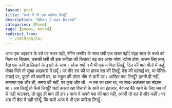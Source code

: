 ```yaml
---
layout: post
title: "चलो मैं भी एक कविता लिखूँ"
description: "When I was bored"
categories: [Poem]
tags: [poems, bored]
redirect_from:
  - /2019/08/24/
---
```


आज एक अख़बार के पन्ने पर नज़र पड़ी,
रंगीन तस्वीर के साथ छपी एक खबर पढ़ी|
पंद्रह साल के बच्चे को मिला था खिताब,
उसकी छपी थी इक कविता की किताब|
पढ़ कर आया जोश, खोया होश,
कलम लिए हाथ,
बैठा एक कविता लिखने के इरादे के साथ।
सोचा क्यों न मैं भी एक कविता लिखूँ,
दिल की बात गीतों में कहुँ,
मौका मिले तो सुबह अखबारों में छपूँ।
पर वीर रस की या हास्य रस की लिखूँ,
देश की महंगाई पर, या पेरिस-संघाई पर,
फूलों की क्यारी पर, या राहुल की छोटा भीम से यारी पर।
आखिर क्या लिखूँ?
इतनी ही नहीं, समस्या एक और थी,
समय की नहीं, पर कुछ और थी।
न रस का ज्ञान था,
ना शब्द-अलंकार का संज्ञान था।
अब लिखूँ तो कैसे लिखूँ?
घंटों करता रहा विचारों के आने का इंतज़ार,
बेवजह बैठे रहने के लिए जब माँ से पड़ी फटकार,
तो खुद ही मान ली हार।
माना ये अपने बस की बात नहीं,
अपनी तो राह है और कहीं।
पर अब भी बैठा मैं यही सोचूँ,
कि चलो आज में भी एक कविता लिखूँ।
